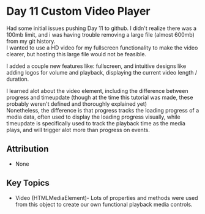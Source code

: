 # Day 11 Custom Video Player

Had some initial issues pushing Day 11 to github. I didn't realize there was a 100mb limit, and i was having trouble removing a large file (almost 600mb) from my git history.  
I wanted to use a HD video for my fullscreen functionality to make the video clearer, but hosting this large file would not be feasible.

I added a couple new features like: fullscreen, and intuitive designs like adding logos for volume and playback, displaying the current video length / duration.  

I learned alot about the video element, including the difference between progress and timeupdate (though at the time this tutorial was made, these probably weren't defined and thoroughly explained yet)  
Nonetheless, the difference is that progress tracks the loading progress of a media data, often used to display the loading progress visually, while timeupdate is specifically used to track the playback time as the media plays, and will trigger alot more than progress on events. 

## Attribution
* None


## Key Topics
* Video (HTMLMediaElement)- Lots of properties and methods were used from this object to create our own functional playback media controls.
